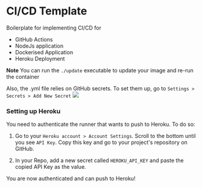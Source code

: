# CI/CD Template
Boilerplate for implementing CI/CD for
- GitHub Actions
- NodeJs application 
- Dockerised Application
- Heroku Deployment

**Note** You can run the `./update` executable to update your image and re-run
the container

Also, the .yml file relies on GitHub secrets. To set them up, go to `Settings >
Secrets > Add New Secret`
![](https://github.com/Azure/actions-workflow-samples/raw/master/assets/images/create-secret.png)

### Setting up Heroku
You need to authenticate the runner that wants to push to Heroku. To do so:

1. Go to your `Heroku account > Account Settings`. Scroll to the bottom until 
you see `API Key`. Copy this key and go to your project's repository on GitHub.

2. In your Repo, add a new secret called `HEROKU_API_KEY` and paste the 
copied API Key as the value.

You are now authenticated and can push to Heroku!
